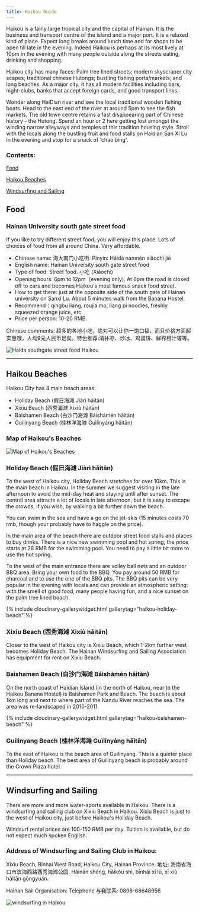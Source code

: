 ```yaml
---
title: Haikou Guide
---
```


Haikou is a fairly large tropical city and the capital of Hainan. It is the business and transport centre of the island and a major port. It is a relaxed kind of place. Expect long breaks around lunch time and for shops to be open till late in the evening. Indeed Haikou is perhaps at its most lively at 10pm in the evening with many people outside along the streets eating, drinking and shopping.

Haikou city has many faces: Palm tree lined streets; modern skyscraper city scapes; traditional chinese Hutongs; bustling fishing ports/markets; and long beaches. As a major city, it has all modern facilities including bars, night-clubs, banks that accept foreign cards, and good transport links.

Wonder along HaiDian river and see the local traditional wooden fishing boats. Head to the east end of the river at around 5pm to see the fish markets. The old town centre retains a fast disappearing part of Chinese history - the Hutong. Spend an hour or 2 here getting lost amongst the winding narrow alleyways and temples of this tradition housing style. Stroll with the locals along the bustling fruit and food stalls on Haidian San Xi Lu in the evening and stop for a snack of 'chao bing'.

### Contents:

[Food](#food)

[Haikou Beaches](#haikou-beaches)

[Windsurfing and Sailing](#windsurfing-and-sailing)


## Food

### Hainan University south gate street food 

If you like to try different street food, you will enjoy this place. Lots of choices of food from all around China. Very affordable.

- Chinese name: 海大南门小吃街. Pinyin: Hǎidà nánmén xiǎochī jiē
- English name: Hainan University south gate street food
- Type of food: Street food. 小吃 (Xiǎochī)
- Opening hours: 6pm to 12pm（evening only). At 6pm the road is closed off to cars and becomes Haikou's most famous snack food street.
- How to get there: just at the opposite side of the south gate of Hainan university on Sanxi Lu. About 5 minutes walk from the Banana Hostel.
- Recommend：qingbu liang, roujia mo, liang pi noodles, freshly squeezed orange juice, etc.
- Price per person: 10-20 RMB.

Chinese comments: 超多的各地小吃，绝对可以让你一饱口福，而且价格方面超实惠哦，人均9元人民币足矣。特色推荐:清补凉、炒冰、鸡蛋饼、鲜榨橙汁等等。

![Haida southgate street food Haikou](https://res.cloudinary.com/dfjb9p5ri/image/upload/v1617952959/haikou/Haida_20southgate_20street_20food_20Haikou_io1wvk.jpg)


--------

## Haikou Beaches

Haikou City has 4 main beach areas:

- Holiday Beach (假日海滩 Jiàrì hǎitān)
- Xixiu Beach (西秀海滩 Xixiù hǎitān)
- Baishamen Beach (白沙门海滩 Báishāmén hǎitān)
- Guilinyang Beach (桂林洋海滩 Guìlínyáng hǎitān)

### Map of Haikou's Beaches

![Map of Haikou's Beaches](https://res.cloudinary.com/dfjb9p5ri/image/upload/v1617951418/haikou/beaches/map-haikou-beaches_sg0rwj.png)

### Holiday Beach (假日海滩 Jiàrì hǎitān)

To the west of Haikou city, Holiday Beach stretches for over 10km. This is the main beach in Haikou. In the summer we suggest visiting in the late afternoon to avoid the mid-day heat and staying until after sunset. The central area attracts a lot of locals in late afternoon, but it is easy to escape the crowds, if you wish, by walking a bit further down the beach.

You can swim in the sea and have a go on the jet-skis (15 minutes costs 70 rmb, though your probably have to haggle on the price).

In the main area of the beach there are outdoor street food stalls and places to buy drinks. There is a nice new swimming pool and hot spring, the price starts at 28 RMB for the swimming pool. You need to pay a little bit more to use the hot spring.

To the west of the main entrance there are volley ball nets and an outdoor BBQ area. Bring your own food to the BBQ. You pay around 50 RMB for charcoal and to use the one of the BBQ pits. The BBQ pits can be very popular in the evening with locals and can provide an atmospheric setting: with the smell of good food, many people having fun, and a nice sunset on the palm tree lined beach.

{% include cloudinary-gallerywidget.html gallerytag="haikou-holiday-beach" %}

### Xixiu Beach (西秀海滩 Xixiù hǎitān)

Closer to the west of Haikou city is Xixiu Beach, which 1-2km further west becomes Holiday Beach. The Hainan Windsurfing and Sailing Association has equipment for rent on Xixiu Beach.

### Baishamen Beach (白沙门海滩 Báishāmén hǎitān)

On the north coast of Haidian Island (in the north of Haikou, near to the Haikou Banana Hostel) is Baishamen Park and Beach. The beach is about 1km long and next to where part of the Nandu River reaches the sea. The area was re-landscaped in 2010-2011.

{% include cloudinary-gallerywidget.html gallerytag="haikou-baishamen-beach" %}

### Guilinyang Beach (桂林洋海滩 Guìlínyáng hǎitān)

To the east of Haikou is the beach area of Guilinyang. This is a quieter place than Holiday beach. The best area of Guilinyang beach is probably around the Crown Plaza hotel.

--------

## Windsurfing and Sailing

There are more and more water-sports available in Haikou. There is a windsurfing and sailing club on Xixiu Beach in Haikou. Xixiu Beach is just to the west of Haikou city, just before Haikou's Holiday Beach.

Windsurf rental prices are 100-150 RMB per day. Tuition is available, but do not expect much spoken English.

### Address of Windsurfing and Sailing Club in Haikou:

Xixiu Beach, Binhai West Road, Haikou City, Hainan Province.
地址: 海南省海口市滨海西路西秀海滩公园. Hǎinán shěng, hǎikǒu shì, bīnhǎi xi lù, xī xiù hǎitān gōngyuán.

Hainan Sail Organisation:
Telephone 与我联系: 0898-68648956

![windsurfing in Haikou](https://res.cloudinary.com/dfjb9p5ri/image/upload/v1617950297/haikou/windsurfing-Haikou_anbozu.jpg)
